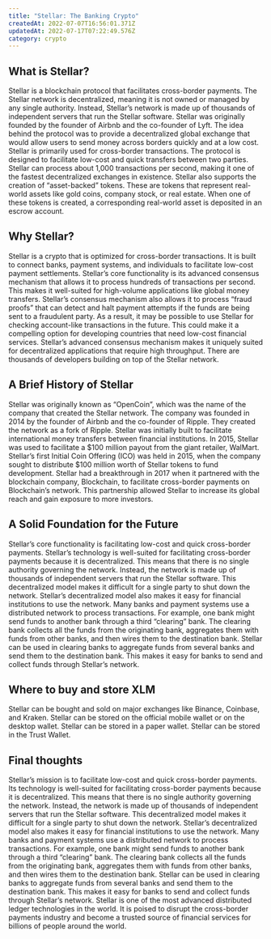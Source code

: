 ```yaml
---
title: "Stellar: The Banking Crypto"
createdAt: 2022-07-07T16:56:01.371Z
updatedAt: 2022-07-17T07:22:49.576Z
category: crypto
---
```


## What is Stellar?

Stellar is a blockchain protocol that facilitates cross-border payments. The Stellar network is decentralized, meaning it is not owned or managed by any single authority. Instead, Stellar’s network is made up of thousands of independent servers that run the Stellar software.
Stellar was originally founded by the founder of Airbnb and the co-founder of Lyft. The idea behind the protocol was to provide a decentralized global exchange that would allow users to send money across borders quickly and at a low cost.
Stellar is primarily used for cross-border transactions. The protocol is designed to facilitate low-cost and quick transfers between two parties. Stellar can process about 1,000 transactions per second, making it one of the fastest decentralized exchanges in existence.
Stellar also supports the creation of “asset-backed” tokens. These are tokens that represent real-world assets like gold coins, company stock, or real estate. When one of these tokens is created, a corresponding real-world asset is deposited in an escrow account.

## Why Stellar?

Stellar is a crypto that is optimized for cross-border transactions. It is built to connect banks, payment systems, and individuals to facilitate low-cost payment settlements. Stellar’s core functionality is its advanced consensus mechanism that allows it to process hundreds of transactions per second. This makes it well-suited for high-volume applications like global money transfers.
Stellar’s consensus mechanism also allows it to process “fraud proofs” that can detect and halt payment attempts if the funds are being sent to a fraudulent party. As a result, it may be possible to use Stellar for checking account-like transactions in the future. This could make it a compelling option for developing countries that need low-cost financial services.
Stellar’s advanced consensus mechanism makes it uniquely suited for decentralized applications that require high throughput. There are thousands of developers building on top of the Stellar network.

## A Brief History of Stellar

Stellar was originally known as “OpenCoin”, which was the name of the company that created the Stellar network. The company was founded in 2014 by the founder of Airbnb and the co-founder of Ripple. They created the network as a fork of Ripple.
Stellar was initially built to facilitate international money transfers between financial institutions. In 2015, Stellar was used to facilitate a $100 million payout from the giant retailer, WalMart.
Stellar’s first Initial Coin Offering (ICO) was held in 2015, when the company sought to distribute $100 million worth of Stellar tokens to fund development.
Stellar had a breakthrough in 2017 when it partnered with the blockchain company, Blockchain, to facilitate cross-border payments on Blockchain’s network. This partnership allowed Stellar to increase its global reach and gain exposure to more investors.

## A Solid Foundation for the Future

Stellar’s core functionality is facilitating low-cost and quick cross-border payments. Stellar’s technology is well-suited for facilitating cross-border payments because it is decentralized. This means that there is no single authority governing the network. Instead, the network is made up of thousands of independent servers that run the Stellar software. This decentralized model makes it difficult for a single party to shut down the network.
Stellar’s decentralized model also makes it easy for financial institutions to use the network. Many banks and payment systems use a distributed network to process transactions. For example, one bank might send funds to another bank through a third “clearing” bank. The clearing bank collects all the funds from the originating bank, aggregates them with funds from other banks, and then wires them to the destination bank.
Stellar can be used in clearing banks to aggregate funds from several banks and send them to the destination bank. This makes it easy for banks to send and collect funds through Stellar’s network.

## Where to buy and store XLM

Stellar can be bought and sold on major exchanges like Binance, Coinbase, and Kraken.
Stellar can be stored on the official mobile wallet or on the desktop wallet.
Stellar can be stored in a paper wallet.
Stellar can be stored in the Trust Wallet.

## Final thoughts

Stellar’s mission is to facilitate low-cost and quick cross-border payments. Its technology is well-suited for facilitating cross-border payments because it is decentralized. This means that there is no single authority governing the network. Instead, the network is made up of thousands of independent servers that run the Stellar software. This decentralized model makes it difficult for a single party to shut down the network.
Stellar’s decentralized model also makes it easy for financial institutions to use the network. Many banks and payment systems use a distributed network to process transactions. For example, one bank might send funds to another bank through a third “clearing” bank. The clearing bank collects all the funds from the originating bank, aggregates them with funds from other banks, and then wires them to the destination bank.
Stellar can be used in clearing banks to aggregate funds from several banks and send them to the destination bank. This makes it easy for banks to send and collect funds through Stellar’s network.
Stellar is one of the most advanced distributed ledger technologies in the world. It is poised to disrupt the cross-border payments industry and become a trusted source of financial services for billions of people around the world.
